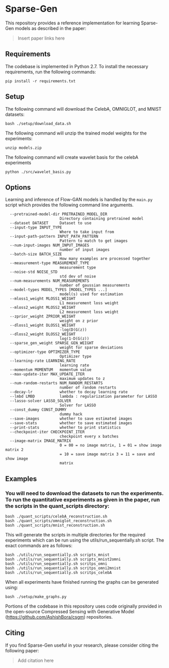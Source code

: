 Sparse-Gen
============================================

This repository provides a reference implementation for learning Sparse-Gen models as described in the paper:


> Insert paper links here

## Requirements

The codebase is implemented in Python 2.7. To install the necessary requirements, run the following commands:

```
pip install -r requirements.txt
```

## Setup

The following command will download the CelebA, OMNIGLOT, and MNIST datasets:

```
bash ./setup/download_data.sh
```

The following command will unzip the trained model weights for the experiments:
```
unzip models.zip
```

The following command will create wavelet basis for the celebA experiments

```
python ./src/wavelet_basis.py
```

## Options

Learning and inference of Flow-GAN models is handled by the `main.py` script which provides the following command line arguments.

```
  --pretrained-model-dir PRETRAINED_MODEL_DIR
                        Directory containing pretrained model
  --dataset DATASET     Dataset to use
  --input-type INPUT_TYPE
                        Where to take input from
  --input-path-pattern INPUT_PATH_PATTERN
                        Pattern to match to get images
  --num-input-images NUM_INPUT_IMAGES
                        number of input images
  --batch-size BATCH_SIZE
                        How many examples are processed together
  --measurement-type MEASUREMENT_TYPE
                        measurement type
  --noise-std NOISE_STD
                        std dev of noise
  --num-measurements NUM_MEASUREMENTS
                        number of gaussian measurements
  --model-types MODEL_TYPES [MODEL_TYPES ...]
                        model(s) used for estimation
  --mloss1_weight MLOSS1_WEIGHT
                        L1 measurement loss weight
  --mloss2_weight MLOSS2_WEIGHT
                        L2 measurement loss weight
  --zprior_weight ZPRIOR_WEIGHT
                        weight on z prior
  --dloss1_weight DLOSS1_WEIGHT
                        -log(D(G(z))
  --dloss2_weight DLOSS2_WEIGHT
                        log(1-D(G(z))
  --sparse_gen_weight SPARSE_GEN_WEIGHT
                        weight for sparse deviations
  --optimizer-type OPTIMIZER_TYPE
                        Optimizer type
  --learning-rate LEARNING_RATE
                        learning rate
  --momentum MOMENTUM   momentum value
  --max-update-iter MAX_UPDATE_ITER
                        maximum updates to z
  --num-random-restarts NUM_RANDOM_RESTARTS
                        number of random restarts
  --decay-lr            whether to decay learning rate
  --lmbd LMBD           lambda : regularization parameter for LASSO
  --lasso-solver LASSO_SOLVER
                        Solver for LASSO
  --const_dummy CONST_DUMMY
                        dummy hack
  --save-images         whether to save estimated images
  --save-stats          whether to save estimated images
  --print-stats         whether to print statistics
  --checkpoint-iter CHECKPOINT_ITER
                        checkpoint every x batches
  --image-matrix IMAGE_MATRIX
                        0 = 00 = no image matrix, 1 = 01 = show image matrix 2
                        = 10 = save image matrix 3 = 11 = save and show image
                        matrix

```

## Examples

### You will need to download the datasets to run the experiments. To run the quantitative experiments as given in the paper, run the scripts in the quant_scripts directory:

```
bash ./quant_scripts/celebA_reconstruction.sh
bash ./quant_scripts/omniglot_reconstruction.sh
bash ./quant_scripts/mnist_reconstruction.sh
```

This will generate the scripts in multiple directories for the required experiments which can be run using the utils/run_sequentially.sh script. The exact commands are as follows:


```
bash ./utils/run_sequentially.sh scripts_mnist
bash ./utils/run_sequentially.sh scripts_mnist2omni
bash ./utils/run_sequentially.sh scritps_omni
bash ./utils/run_sequentially.sh scritps_omni2mnist
bash ./utils/run_sequentially.sh scritps_celebA
```

When all experiments have finished running the graphs can be generated using:

```
bash ./setup/make_graphs.py
```


Portions of the codebase in this repository uses code originally provided in the open-source Compressed Sensing with Generative Model (https://github.com/AshishBora/csgm) repositories. 

## Citing

If you find Sparse-Gen useful in your research, please consider citing the following paper:


>Add citation here